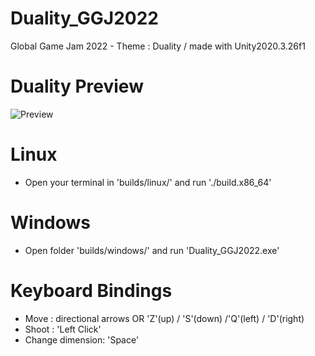 # Duality_GGJ2022
Global Game Jam 2022 - Theme : Duality / made with Unity2020.3.26f1

# Duality Preview
![Preview](preview.gif)

# Linux
-   Open your terminal in 'builds/linux/' and run './build.x86_64'
# Windows
-   Open folder 'builds/windows/' and run 'Duality_GGJ2022.exe'

# Keyboard Bindings
-   Move : directional arrows OR 'Z'(up) / 'S'(down) /'Q'(left) / 'D'(right)
-   Shoot : 'Left Click'
-   Change dimension: 'Space' 